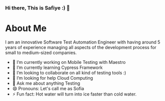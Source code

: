 ### Hi there, This is Safiye :) 👋




 # About Me

   I am an innovative Software Test Automation Engineer with having around 5 years of experience managing all aspects of the development process for small to medium-sized companies.

- 🔭 I’m currently working on Mobile Testing with Maestro
- 🌱 I’m currently learning Cypress Framework
- 👯 I’m looking to collaborate on all kind of testing tools :) 
- 🤔 I’m looking for help Cloud Computing
- 💬 Ask me about anything Testing
- 😄 Pronouns: Let's call me as Sofia 
- ⚡ Fun fact: Hot water will turn into ice faster than cold water.

